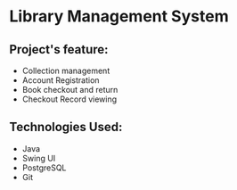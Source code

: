 # Library Management System


## Project's feature:
- Collection management
- Account Registration
- Book checkout and return
- Checkout Record viewing


## Technologies Used:
- Java
- Swing UI
- PostgreSQL
- Git




